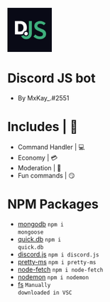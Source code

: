   <img src="./images/discordjs.png" alt="discord-logo" width="100px" height="99px"></img>
  # Discord JS bot
  - By MxKay_.#2551

# Includes | 📜
- Command Handler | 💻
- Economy | 💳
- Moderation | 🔨
- Fun commands | 😏

# NPM Packages
- [mongodb](https://mongodb.com) <code>npm i mongoose</code>
- [quick.db](https://quickdb.js.org/) <code>npm i quick.db</code>
- [discord.js](https://discordjs.guide/#before-you-begin) <code>npm i discord.js</code>
- [pretty-ms](https://www.npmjs.com/package/pretty-ms) <code>npm i pretty-ms</code>
- [node-fetch](https://www.npmjs.com/package/node-fetch) <code>npm i node-fetch</code>
- [nodemon](https://www.npmjs.com/package/nodemon) <code>npm i nodemon</code>
- [fs](https://www.npmjs.com/package/fs) <code>Manually downloaded in VSC</code>
